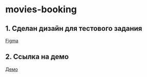 # movies-booking

## 1. Сделан дизайн для тестового задания
[Figma](https://www.figma.com/file/2xaeiNieibfY3sd7Rmg6xl/Untitled?type=design&node-id=101-1250&t=EiuyFAS2KJgBqrvx-0)

## 2. Ссылка на демо
[Демо](https://movies-booking.vercel.app/)
